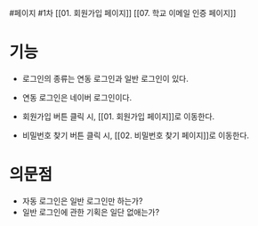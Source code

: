#페이지 #1차 
[[01. 회원가입 페이지]]
[[07. 학교 이메일 인증 페이지]]

# 기능
- 로그인의 종류는 연동 로그인과 일반 로그인이 있다.
- 연동 로그인은 네이버 로그인이다.

- 회원가입 버튼 클릭 시, [[01. 회원가입 페이지]]로 이동한다.
- 비밀번호 찾기 버튼 클릭 시, [[02. 비밀번호 찾기 페이지]]로 이동한다.

# 의문점
- 자동 로그인은 일반 로그인만 하는가?
- 일반 로그인에 관한 기획은 일단 없애는가?